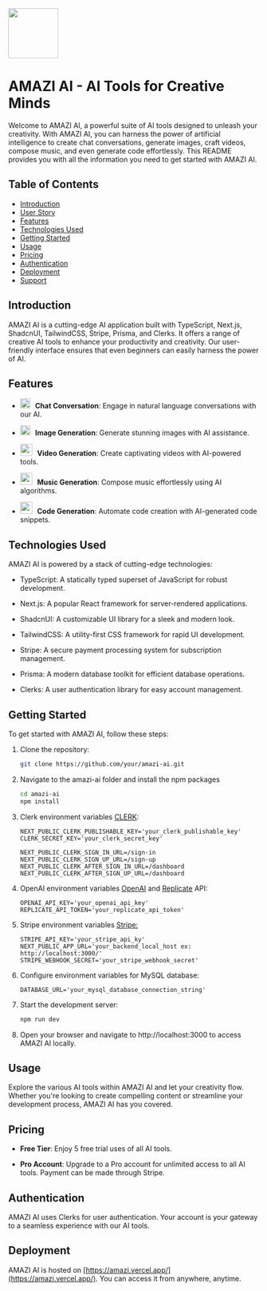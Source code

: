 <img src="https://res.cloudinary.com/dqiipxzbh/image/upload/v1704891855/amazi_logo_zabq95.webp" width="100" />

# AMAZI AI - AI Tools for Creative Minds

Welcome to AMAZI AI, a powerful suite of AI tools designed to unleash your creativity. With AMAZI AI, you can harness the power of artificial intelligence to create chat conversations, generate images, craft videos, compose music, and even generate code effortlessly. This README provides you with all the information you need to get started with AMAZI AI.


## Table of Contents

- [Introduction](#introduction)
- [User Story](#user-story)
- [Features](#features)
- [Technologies Used](#technologies-used)
- [Getting Started](#getting-started)
- [Usage](#usage)
- [Pricing](#pricing)
- [Authentication](#authentication)
- [Deployment](#deployment)
- [Support](#support)

## Introduction

AMAZI AI is a cutting-edge AI application built with TypeScript, Next.js, ShadcnUI, TailwindCSS, Stripe, Prisma, and Clerks. It offers a range of creative AI tools to enhance your productivity and creativity. Our user-friendly interface ensures that even beginners can easily harness the power of AI.

## Features

- **<img src="https://res.cloudinary.com/dqiipxzbh/image/upload/v1704890798/chat_ebhu4s.png" height="20" />&nbsp;&nbsp; Chat Conversation**: Engage in natural language conversations with our AI.

- **<img src="https://res.cloudinary.com/dqiipxzbh/image/upload/v1704890853/image_hctibb.png" height="20" />&nbsp;&nbsp; Image Generation**: Generate stunning images with AI assistance.

- **<img src="https://res.cloudinary.com/dqiipxzbh/image/upload/v1704890853/video_f5l7a7.png" width="24"  />&nbsp;&nbsp; Video Generation**: Create captivating videos with AI-powered tools.

- **<img src="https://res.cloudinary.com/dqiipxzbh/image/upload/v1704890792/music_iz6aj7.png" width="24" />&nbsp;&nbsp; Music Generation**: Compose music effortlessly using AI algorithms.

- **<img src="https://res.cloudinary.com/dqiipxzbh/image/upload/v1704890805/code_hjebpf.png" width="24" />&nbsp;&nbsp; Code Generation**: Automate code creation with AI-generated code snippets.

## Technologies Used

AMAZI AI is powered by a stack of cutting-edge technologies:

- TypeScript: A statically typed superset of JavaScript for robust development.

- Next.js: A popular React framework for server-rendered applications.

- ShadcnUI: A customizable UI library for a sleek and modern look.

- TailwindCSS: A utility-first CSS framework for rapid UI development.

- Stripe: A secure payment processing system for subscription management.

- Prisma: A modern database toolkit for efficient database operations.

- Clerks: A user authentication library for easy account management.

## Getting Started

To get started with AMAZI AI, follow these steps:

1. Clone the repository:

   ```bash
   git clone https://github.com/your/amazi-ai.git
   ```

2. Navigate to the amazi-ai folder and install the npm packages

   ```bash
   cd amazi-ai
   npm install
   ```

3. Clerk environment variables [CLERK](https://clerk.com/):

   ```
   NEXT_PUBLIC_CLERK_PUBLISHABLE_KEY='your_clerk_publishable_key'
   CLERK_SECRET_KEY='your_clerk_secret_key'

   NEXT_PUBLIC_CLERK_SIGN_IN_URL=/sign-in
   NEXT_PUBLIC_CLERK_SIGN_UP_URL=/sign-up
   NEXT_PUBLIC_CLERK_AFTER_SIGN_IN_URL=/dashboard
   NEXT_PUBLIC_CLERK_AFTER_SIGN_UP_URL=/dashboard
   ```

4. OpenAI environment variables [OpenAI](https://openai.com/) and [Replicate](https://replicate.com/) API:

   ```
   OPENAI_API_KEY='your_openai_api_key'
   REPLICATE_API_TOKEN='your_replicate_api_token'
   ```

5. Stripe environment variables [Stripe:](https://stripe.com/)

   ```
   STRIPE_API_KEY='your_stripe_api_ky'
   NEXT_PUBLIC_APP_URL='your_backend_local_host ex: http://localhost:3000/'
   STRIPE_WEBHOOK_SECRET='your_stripe_webhook_secret'
   ```

6. Configure environment variables for MySQL database:

   ```
   DATABASE_URL='your_mysql_database_connection_string'
   ```

7. Start the development server:

   ```bash
   npm run dev
   ```

8. Open your browser and navigate to http://localhost:3000 to access AMAZI AI locally.

## Usage

Explore the various AI tools within AMAZI AI and let your creativity flow. Whether you're looking to create compelling content or streamline your development process, AMAZI AI has you covered.

## Pricing

- **Free Tier**: Enjoy 5 free trial uses of all AI tools.

- **Pro Account**: Upgrade to a Pro account for unlimited access to all AI tools. Payment can be made through Stripe.

## Authentication

AMAZI AI uses Clerks for user authentication. Your account is your gateway to a seamless experience with our AI tools.

## Deployment

AMAZI AI is hosted on [https://amazi.vercel.app/](https://amazi.vercel.app/). You can access it from anywhere, anytime.
